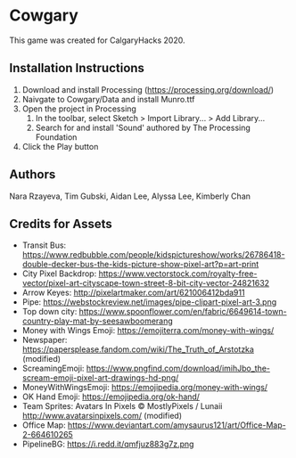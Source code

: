 # Cowgary
This game was created for CalgaryHacks 2020.

## Installation Instructions
1. Download and install Processing (https://processing.org/download/)
2. Naivgate to Cowgary/Data and install Munro.ttf
3. Open the project in Processing
   1. In the toolbar, select Sketch > Import Library... > Add Library...
   2. Search for and install 'Sound' authored by The Processing Foundation
4. Click the Play button

## Authors
Nara Rzayeva, Tim Gubski, Aidan Lee, Alyssa Lee, Kimberly Chan

## Credits for Assets 
* Transit Bus: https://www.redbubble.com/people/kidspictureshow/works/26786418-double-decker-bus-the-kids-picture-show-pixel-art?p=art-print
* City Pixel Backdrop: https://www.vectorstock.com/royalty-free-vector/pixel-art-cityscape-town-street-8-bit-city-vector-24821632
* Arrow Keyes: http://pixelartmaker.com/art/621006412bda911
* Pipe: https://webstockreview.net/images/pipe-clipart-pixel-art-3.png
* Top down city: https://www.spoonflower.com/en/fabric/6649614-town-country-play-mat-by-seesawboomerang
* Money with Wings Emoji: https://emojiterra.com/money-with-wings/
* Newspaper: https://papersplease.fandom.com/wiki/The_Truth_of_Arstotzka (modified)
* ScreamingEmoji: https://www.pngfind.com/download/imihJbo_the-scream-emoji-pixel-art-drawings-hd-png/
* MoneyWithWingsEmoji: https://emojipedia.org/money-with-wings/
* OK Hand Emoji: https://emojipedia.org/ok-hand/
* Team Sprites: Avatars In Pixels © MostlyPixels / Lunaii http://www.avatarsinpixels.com/ (modified)
* Office Map: https://www.deviantart.com/amysaurus121/art/Office-Map-2-664610265
* PipelineBG: https://i.redd.it/qmfjuz883g7z.png
